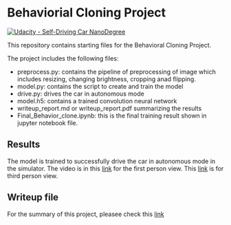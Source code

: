 # Behaviorial Cloning Project

[![Udacity - Self-Driving Car NanoDegree](https://s3.amazonaws.com/udacity-sdc/github/shield-carnd.svg)](http://www.udacity.com/drive)

This repository contains starting files for the Behavioral Cloning Project.

The project includes the following files:
* preprocess.py: contains the pipeline of preprocessing of image which includes resizing, changing brightness, cropping anad flipping.
* model.py: contains the script to create and train the model
* drive.py: drives the car in autonomous mode
* model.h5: contains a trained convolution neural network 
* writeup_report.md or writeup_report.pdf summarizing the results
* Final_Behavior_clone.ipynb: this is the final training result shown in jupyter notebook file.

## Results
The model is trained to successfully drive the car in autonomous mode in the simulator. The video is in this [link](https://youtu.be/EMU85g3EKGI) for the first person view. This [link](https://youtu.be/cT3uxYmHrc4) is for third person view.

## Writeup file
For the summary of this project, pleasee check this [link](https://github.com/DavidYRB/CarND-Behavior-Cloning/blob/master/Write_up.ipynb)
